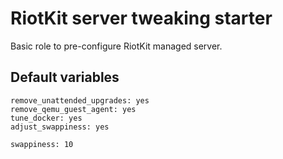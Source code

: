 RiotKit server tweaking starter
===============================

Basic role to pre-configure RiotKit managed server.


Default variables
-----------------

```yamlex
remove_unattended_upgrades: yes
remove_qemu_guest_agent: yes
tune_docker: yes
adjust_swappiness: yes

swappiness: 10
```
